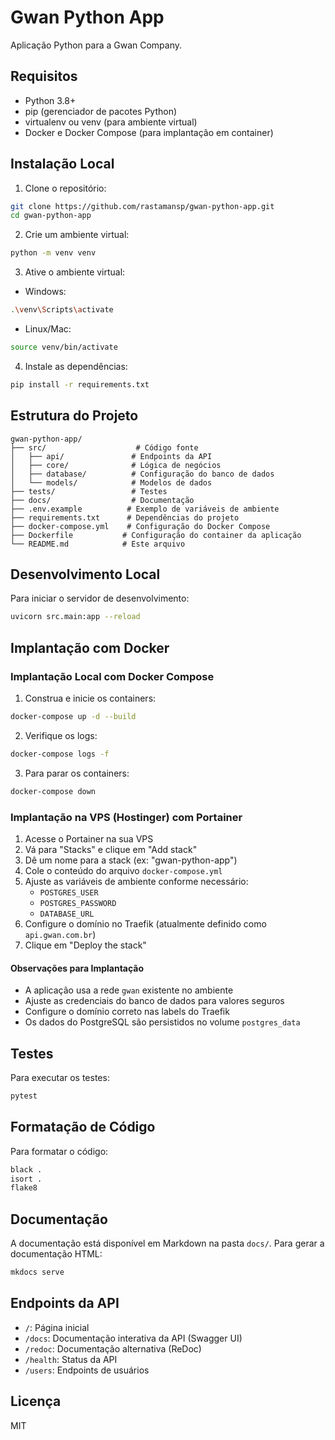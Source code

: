 # Gwan Python App

Aplicação Python para a Gwan Company.

## Requisitos

- Python 3.8+
- pip (gerenciador de pacotes Python)
- virtualenv ou venv (para ambiente virtual)
- Docker e Docker Compose (para implantação em container)

## Instalação Local

1. Clone o repositório:
```bash
git clone https://github.com/rastamansp/gwan-python-app.git
cd gwan-python-app
```

2. Crie um ambiente virtual:
```bash
python -m venv venv
```

3. Ative o ambiente virtual:
- Windows:
```bash
.\venv\Scripts\activate
```
- Linux/Mac:
```bash
source venv/bin/activate
```

4. Instale as dependências:
```bash
pip install -r requirements.txt
```

## Estrutura do Projeto

```
gwan-python-app/
├── src/                    # Código fonte
│   ├── api/               # Endpoints da API
│   ├── core/              # Lógica de negócios
│   ├── database/          # Configuração do banco de dados
│   └── models/            # Modelos de dados
├── tests/                 # Testes
├── docs/                  # Documentação
├── .env.example          # Exemplo de variáveis de ambiente
├── requirements.txt      # Dependências do projeto
├── docker-compose.yml    # Configuração do Docker Compose
├── Dockerfile           # Configuração do container da aplicação
└── README.md            # Este arquivo
```

## Desenvolvimento Local

Para iniciar o servidor de desenvolvimento:

```bash
uvicorn src.main:app --reload
```

## Implantação com Docker

### Implantação Local com Docker Compose

1. Construa e inicie os containers:
```bash
docker-compose up -d --build
```

2. Verifique os logs:
```bash
docker-compose logs -f
```

3. Para parar os containers:
```bash
docker-compose down
```

### Implantação na VPS (Hostinger) com Portainer

1. Acesse o Portainer na sua VPS
2. Vá para "Stacks" e clique em "Add stack"
3. Dê um nome para a stack (ex: "gwan-python-app")
4. Cole o conteúdo do arquivo `docker-compose.yml`
5. Ajuste as variáveis de ambiente conforme necessário:
   - `POSTGRES_USER`
   - `POSTGRES_PASSWORD`
   - `DATABASE_URL`
6. Configure o domínio no Traefik (atualmente definido como `api.gwan.com.br`)
7. Clique em "Deploy the stack"

#### Observações para Implantação

- A aplicação usa a rede `gwan` existente no ambiente
- Ajuste as credenciais do banco de dados para valores seguros
- Configure o domínio correto nas labels do Traefik
- Os dados do PostgreSQL são persistidos no volume `postgres_data`

## Testes

Para executar os testes:

```bash
pytest
```

## Formatação de Código

Para formatar o código:

```bash
black .
isort .
flake8
```

## Documentação

A documentação está disponível em Markdown na pasta `docs/`. Para gerar a documentação HTML:

```bash
mkdocs serve
```

## Endpoints da API

- `/`: Página inicial
- `/docs`: Documentação interativa da API (Swagger UI)
- `/redoc`: Documentação alternativa (ReDoc)
- `/health`: Status da API
- `/users`: Endpoints de usuários

## Licença

MIT 